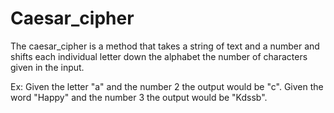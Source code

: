 # Caesar_cipher

The caesar_cipher is a method that takes a string of text and a number and shifts each individual letter down the alphabet the number of characters given in the input.  

Ex: Given the letter "a" and the number 2 the output would be "c".  Given the word "Happy" and the number 3 the output would be "Kdssb".  
